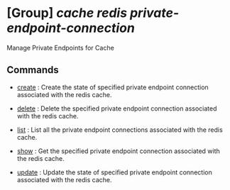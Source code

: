 # [Group] _cache redis private-endpoint-connection_

Manage Private Endpoints for Cache

## Commands

- [create](/Commands/cache/redis/private-endpoint-connection/_create.md)
: Create the state of specified private endpoint connection associated with the redis cache.

- [delete](/Commands/cache/redis/private-endpoint-connection/_delete.md)
: Delete the specified private endpoint connection associated with the redis cache.

- [list](/Commands/cache/redis/private-endpoint-connection/_list.md)
: List all the private endpoint connections associated with the redis cache.

- [show](/Commands/cache/redis/private-endpoint-connection/_show.md)
: Get the specified private endpoint connection associated with the redis cache.

- [update](/Commands/cache/redis/private-endpoint-connection/_update.md)
: Update the state of specified private endpoint connection associated with the redis cache.
